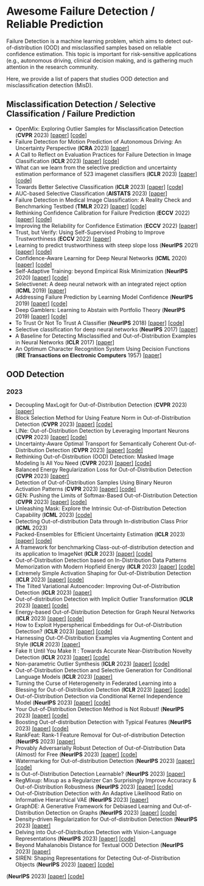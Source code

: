 # Awesome Failure Detection / Reliable Prediction

Failure Detection is a machine learning problem, which aims to detect out-of-distribution (OOD) and misclassified samples based on reliable confidence estimation. This topic is important for risk-sensitive applications (e.g., autonomous driving, clinical decision making, and is gathering much attention in the research community.

Here, we provide a list of papers that studies OOD detection and misclassification detection (MisD).

## Misclassification Detection / Selective Classification / Failure Prediction
- OpenMix: Exploring Outlier Samples for Misclassification Detection (**CVPR** 2023) [[paper]](https://openaccess.thecvf.com/content/CVPR2023/papers/Zhu_OpenMix_Exploring_Outlier_Samples_for_Misclassification_Detection_CVPR_2023_paper.pdf) [[code]](https://github.com/Impression2805/OpenMix)
- Failure Detection for Motion Prediction of Autonomous Driving: An Uncertainty Perspective (**ICRA** 2023) [[paper]](https://arxiv.org/ftp/arxiv/papers/2301/2301.04421.pdf)
- A Call to Reflect on Evaluation Practices for Failure Detection in Image Classification (**ICLR** 2023) [[paper]](https://openreview.net/pdf?id=YnkGMIh0gvX) [[code]](https://github.com/IML-DKFZ/fd-shifts)
- What can we learn from the selective prediction and uncertainty estimation performance of 523 imagenet classifiers (**ICLR** 2023) [[paper]](https://arxiv.org/pdf/2302.11874.pdf) [[code]](https://github.com/IdoGalil/benchmarking-uncertainty-estimation-performance)
- Towards Better Selective Classification  (**ICLR** 2023) [[paper]](https://openreview.net/pdf?id=5gDz_yTcst) [[code]](https://github.com/BorealisAI/towards-better-sel-cls)
- AUC-based Selective Classification (**AISTATS** 2023) [[paper]](https://proceedings.mlr.press/v206/pugnana23a/pugnana23a.pdf)
- Failure Detection in Medical Image Classification: A Reality Check and Benchmarking Testbed (**TMLR** 2022) [[paper]](https://openreview.net/pdf?id=VBHuLfnOMf) [[code]](https://github.com/melanibe/failure_detection_benchmark)
- Rethinking Confidence Calibration for Failure Prediction (**ECCV** 2022) [[paper]](https://www.ecva.net/papers/eccv_2022/papers_ECCV/papers/136850512.pdf) [[code]](https://github.com/Impression2805/FMFP)
- Improving the Reliability for Confidence Estimation (**ECCV** 2022) [[paper]](https://www.ecva.net/papers/eccv_2022/papers_ECCV/papers/136870385.pdf)
- Trust, but Verify: Using Self-Supervised Probing to Improve Trustworthiness (**ECCV** 2022) [[paper]](https://www.ecva.net/papers/eccv_2022/papers_ECCV/papers/136730362.pdf)
- Learning to predict trustworthiness with steep slope loss (**NeurIPS** 2021) [[paper]](https://arxiv.org/pdf/2110.00054.pdf) [[code]](https://github.com/luoyan407/predict_trustworthiness)
- Confidence-Aware Learning for Deep Neural Networks (**ICML** 2020) [[paper]](http://proceedings.mlr.press/v119/moon20a/moon20a.pdf) [[code]](https://github.com/daintlab/confidence-aware-learning)
- Self-Adaptive Training: beyond Empirical Risk Minimization (**NeurIPS** 2020) [[paper]](https://arxiv.org/pdf/2002.10319.pdf) [[code]](https://github.com/LayneH/self-adaptive-training)
- Selectivenet: A deep neural network with an integrated reject option (**ICML** 2019) [[paper]](http://proceedings.mlr.press/v97/geifman19a/geifman19a.pdf)
- Addressing Failure Prediction by Learning Model Confidence (**NeurIPS** 2019) [[paper]](https://proceedings.neurips.cc/paper/2019/file/757f843a169cc678064d9530d12a1881-Paper.pdf) [[code]](https://github.com/valeoai/ConfidNet)
- Deep Gamblers: Learning to Abstain with Portfolio Theory (**NeurIPS** 2019) [[paper]](https://arxiv.org/pdf/1907.00208.pdf) [[code]](https://github.com/Z-T-WANG/NIPS2019DeepGamblers)
- To Trust Or Not To Trust A Classifier (**NeurIPS** 2018) [[paper]](https://proceedings.neurips.cc/paper_files/paper/2018/file/7180cffd6a8e829dacfc2a31b3f72ece-Paper.pdf) [[code]](https://github.com/google/TrustScore)
- Selective classification for deep neural networks (**NeurIPS** 2017) [[paper]](https://proceedings.neurips.cc/paper/2017/file/4a8423d5e91fda00bb7e46540e2b0cf1-Paper.pdf)
- A Baseline for Detecting Misclassified and Out-of-Distribution Examples in Neural Networks (**ICLR** 2017) [[paper]](https://arxiv.org/pdf/1610.02136.pdf)
- An Optimum Character Recognition System Using Decision Functions (**IRE Transactions on Electronic Computers** 1957) [[paper]](https://gwern.net/doc/ai/highleyman/1957-chow.pdf)


## OOD Detection
### 2023
- Decoupling MaxLogit for Out-of-Distribution Detection (**CVPR** 2023) [[paper]](https://openaccess.thecvf.com/content/CVPR2023/papers/Zhang_Decoupling_MaxLogit_for_Out-of-Distribution_Detection_CVPR_2023_paper.pdf)
- Block Selection Method for Using Feature Norm in Out-of-Distribution Detection (**CVPR** 2023) [[paper]](https://arxiv.org/pdf/2212.02295.pdf) [[code]](https://github.com/gist-ailab/block-selection-for-OOD-detection)
- LINe: Out-of-Distribution Detection by Leveraging Important Neurons (**CVPR** 2023) [[paper]](https://arxiv.org/pdf/2303.13995.pdf) [[code]](https://github.com/YongHyun-Ahn/LINe-Out-of-Distribution-Detection-by-Leveraging-Important-Neurons)
- Uncertainty-Aware Optimal Transport for Semantically Coherent Out-of-Distribution Detection (**CVPR** 2023) [[paper]](https://openaccess.thecvf.com/content/CVPR2023/papers/Lu_Uncertainty-Aware_Optimal_Transport_for_Semantically_Coherent_Out-of-Distribution_Detection_CVPR_2023_paper.pdf) [[code]](https://github.com/LuFan31/ET-OOD)
- Rethinking Out-of-Distribution (OOD) Detection: Masked Image Modeling Is All You Need  (**CVPR** 2023) [[paper]](https://arxiv.org/pdf/2302.02615.pdf) [[code]](https://github.com/JulietLJY/MOOD)
- Balanced Energy Regularization Loss for Out-of-Distribution Detection (**CVPR** 2023) [[paper]](https://openaccess.thecvf.com/content/CVPR2023/papers/Choi_Balanced_Energy_Regularization_Loss_for_Out-of-Distribution_Detection_CVPR_2023_paper.pdf)
- Detection of Out-of-Distribution Samples Using Binary Neuron Activation Patterns (**CVPR** 2023) [[paper]](https://openaccess.thecvf.com/content/CVPR2023/papers/Olber_Detection_of_Out-of-Distribution_Samples_Using_Binary_Neuron_Activation_Patterns_CVPR_2023_paper.pdf) [[code]](https://github.com/safednn-group/nap-ood)
- GEN: Pushing the Limits of Softmax-Based Out-of-Distribution Detection (**CVPR** 2023) [[paper]](https://openaccess.thecvf.com/content/CVPR2023/papers/Liu_GEN_Pushing_the_Limits_of_Softmax-Based_Out-of-Distribution_Detection_CVPR_2023_paper.pdf) [[code]](https://github.com/XixiLiu95/GEN)
- Unleashing Mask: Explore the Intrinsic Out-of-Distribution Detection Capability (**ICML** 2023) [[code]](https://github.com/ZFancy/Unleashing-Mask)
- Detecting Out-of-distribution Data through In-distribution Class Prior (**ICML** 2023)
- Packed-Ensembles for Efficient Uncertainty Estimation (**ICLR** 2023) [[paper]](https://openreview.net/pdf?id=XXTyv1zD9zD) [[code]](https://github.com/ENSTA-U2IS/torch-uncertainty)
- A framework for benchmarking Class-out-of-distribution detection and its application to ImageNet (**ICLR** 2023) [[paper]](https://openreview.net/pdf?id=Iuubb9W6Jtk) [[code]](https://github.com/mdabbah/COOD_benchmarking)
- Out-of-Distribution Detection based on In-Distribution Data Patterns Memorization with Modern Hopfield Energy (**ICLR** 2023) [[paper]](https://openreview.net/pdf?id=KkazG4lgKL) [[code]](https://github.com/zjs975584714/SHE_ood_detection)
- Extremely Simple Activation Shaping for Out-of-Distribution Detection (**ICLR** 2023) [[paper]](https://openreview.net/pdf?id=ndYXTEL6cZz) [[code]](https://andrijazz.github.io/ash/)
- The Tilted Variational Autoencoder: Improving Out-of-Distribution Detection (**ICLR** 2023) [[paper]](https://openreview.net/pdf?id=YlGsTZODyjz) 
- Out-of-distribution Detection with Implicit Outlier Transformation (**ICLR** 2023) [[paper]](https://openreview.net/pdf?id=hdghx6wbGuD) [[code]](https://github.com/QizhouWang/DOE)
- Energy-based Out-of-Distribution Detection for Graph Neural Networks (**ICLR** 2023) [[paper]](https://openreview.net/pdf?id=zoz7Ze4STUL) [[code]](https://github.com/qitianwu/GraphOOD-GNNSafe)
- How to Exploit Hyperspherical Embeddings for Out-of-Distribution Detection? (**ICLR** 2023) [[paper]](https://openreview.net/pdf?id=aEFaE0W5pAd) [[code]](https://github.com/deeplearning-wisc/cider) 
- Harnessing Out-Of-Distribution Examples via Augmenting Content and Style (**ICLR** 2023) [[paper]](https://openreview.net/pdf?id=boNyg20-JDm)
- Fake It Until You Make It : Towards Accurate Near-Distribution Novelty Detection (**ICLR** 2023) [[paper]](https://openreview.net/pdf?id=QWQM0ZwZdRS) [[code]](https://github.com/rohban-lab/FITYMI)
- Non-parametric Outlier Synthesis (**ICLR** 2023) [[paper]](https://openreview.net/pdf?id=JHklpEZqduQ) [[code]](https://github.com/deeplearning-wisc/npos)
- Out-of-Distribution Detection and Selective Generation for Conditional Language Models (**ICLR** 2023) [[paper]](https://openreview.net/pdf?id=kJUS5nD0vPB)
- Turning the Curse of Heterogeneity in Federated Learning into a Blessing for Out-of-Distribution Detection (**ICLR** 2023) [[paper]](https://openreview.net/pdf?id=mMNimwRb7Gr) [[code]](https://github.com/illidanlab/FOSTER)
- Out-of-Distribution Detection via Conditional Kernel Independence Model (**NeurIPS** 2023) [[paper]](https://openreview.net/pdf?id=rTTh1RIn6E) [[code]](https://github.com/OODHSIC/conditional-i)
- Your Out-of-Distribution Detection Method is Not Robust! (**NeurIPS** 2023) [[paper]](https://openreview.net/pdf?id=YUEP3ZmkL1) [[code]](https://github.com/rohban-lab/ATD)
- Boosting Out-of-distribution Detection with Typical Features (**NeurIPS** 2023) [[paper]](https://openreview.net/pdf?id=4maAiUt0A4) [[code]](https://github.com/alibaba/easyrobust)
- RankFeat: Rank-1 Feature Removal for Out-of-distribution Detection (**NeurIPS** 2023) [[paper]](https://openreview.net/pdf?id=-deKNiSOXLG)
- Provably Adversarially Robust Detection of Out-of-Distribution Data (Almost) for Free (**NeurIPS** 2023) [[paper]](https://openreview.net/pdf?id=9ZWgrozGP0) [[code]](https://github.com/AlexMeinke/Provable-OOD-Detection)
- Watermarking for Out-of-distribution Detection (**NeurIPS** 2023) [[paper]](https://openreview.net/pdf?id=6rhl2k1SUGs) [[code]](https://github.com/QizhouWang/watermarking) 
- Is Out-of-Distribution Detection Learnable? (**NeurIPS** 2023) [[paper]](https://openreview.net/pdf?id=sde_7ZzGXOE)
- RegMixup: Mixup as a Regularizer Can Surprisingly Improve Accuracy & Out-of-Distribution Robustness (**NeurIPS** 2023) [[paper]](https://openreview.net/pdf?id=5j6fWcPccO) [[code]](https://github.com/FrancescoPinto/RegMixup)
- Out-of-Distribution Detection with An Adaptive Likelihood Ratio on Informative Hierarchical VAE (**NeurIPS** 2023) [[paper]](https://openreview.net/pdf?id=vMQ1V_z0TxU)
- GraphDE: A Generative Framework for Debiased Learning and Out-of-Distribution Detection on Graphs (**NeurIPS** 2023) [[paper]](https://openreview.net/pdf?id=mSiPuHIP7t8) [[code]](https://github.com/Emiyalzn/GraphDE)
- Density-driven Regularization for Out-of-distribution Detection (**NeurIPS** 2023) [[paper]](https://openreview.net/pdf?id=aZQJMVx8fk)
- Delving into Out-of-Distribution Detection with Vision-Language Representations (**NeurIPS** 2023) [[paper]](https://openreview.net/pdf?id=KnCS9390Va) [[code]](https://github.com/deeplearning-wisc/MCM)
- Beyond Mahalanobis Distance for Textual OOD Detection (**NeurIPS** 2023) [[paper]](https://openreview.net/pdf?id=ReB7CCByD6U)
- SIREN: Shaping Representations for Detecting Out-of-Distribution Objects (**NeurIPS** 2023) [[paper]](https://openreview.net/pdf?id=8E8tgnYlmN) [[code]](https://github.com/deeplearning-wisc/siren)




 (**NeurIPS** 2023) [[paper]]() [[code]]()



